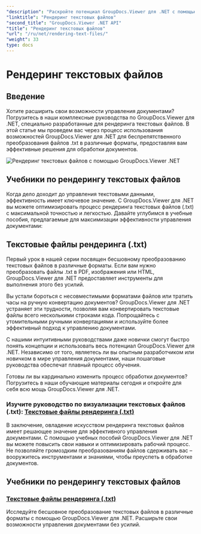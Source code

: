```yaml
---
"description": "Раскройте потенциал GroupDocs.Viewer для .NET с помощью обучающих программ по рендерингу текстовых файлов. Конвертируйте файлы .txt в различные форматы для улучшенного управления документами."
"linktitle": "Рендеринг текстовых файлов"
"second_title": "GroupDocs.Viewer .NET API"
"title": "Рендеринг текстовых файлов"
"url": "/ru/net/rendering-text-files/"
"weight": 33
type: docs
---
```

# Рендеринг текстовых файлов

## Введение

Хотите расширить свои возможности управления документами? Погрузитесь в наши комплексные руководства по GroupDocs.Viewer для .NET, специально разработанные для рендеринга текстовых файлов. В этой статье мы проведем вас через процесс использования возможностей GroupDocs.Viewer для .NET для беспрепятственного преобразования файлов .txt в различные форматы, предоставляя вам эффективные решения для обработки документов.

![Рендеринг текстовых файлов с помощью GroupDocs.Viewer .NET](/viewer/rendering-text-files/image.png)

## Учебники по рендерингу текстовых файлов

Когда дело доходит до управления текстовыми данными, эффективность имеет ключевое значение. С GroupDocs.Viewer для .NET вы можете оптимизировать процесс рендеринга текстовых файлов (.txt) с максимальной точностью и легкостью. Давайте углубимся в учебные пособия, предлагаемые для максимизации эффективности управления документами:

## Текстовые файлы рендеринга (.txt)

Первый урок в нашей серии посвящен бесшовному преобразованию текстовых файлов в различные форматы. Если вам нужно преобразовать файлы .txt в PDF, изображения или HTML, GroupDocs.Viewer для .NET предоставляет инструменты для выполнения этого без усилий. 

Вы устали бороться с несовместимыми форматами файлов или тратить часы на ручную конвертацию документов? GroupDocs.Viewer для .NET устраняет эти трудности, позволяя вам конвертировать текстовые файлы всего несколькими строками кода. Попрощайтесь с утомительными ручными конвертациями и используйте более эффективный подход к управлению документами.

С нашими интуитивными руководствами даже новички смогут быстро понять концепции и использовать весь потенциал GroupDocs.Viewer для .NET. Независимо от того, являетесь ли вы опытным разработчиком или новичком в мире управления документами, наши пошаговые руководства обеспечат плавный процесс обучения.

Готовы ли вы кардинально изменить процесс обработки документов? Погрузитесь в наши обучающие материалы сегодня и откройте для себя всю мощь GroupDocs.Viewer для .NET.

### Изучите руководство по визуализации текстовых файлов (.txt): [Текстовые файлы рендеринга (.txt)](./render-txt/)

В заключение, овладение искусством рендеринга текстовых файлов имеет решающее значение для эффективного управления документами. С помощью учебных пособий GroupDocs.Viewer для .NET вы можете повысить свои навыки и оптимизировать рабочий процесс. Не позволяйте громоздким преобразованиям файлов сдерживать вас – вооружитесь инструментами и знаниями, чтобы преуспеть в обработке документов.
## Учебники по рендерингу текстовых файлов
### [Текстовые файлы рендеринга (.txt)](./render-txt/)
Исследуйте бесшовное преобразование текстовых файлов в различные форматы с помощью GroupDocs.Viewer для .NET. Расширьте свои возможности управления документами без усилий.